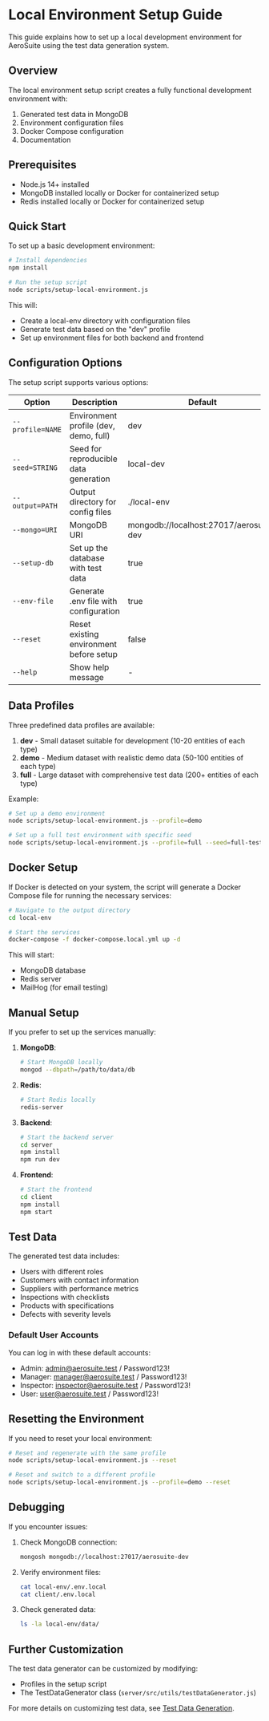 # Local Environment Setup Guide

This guide explains how to set up a local development environment for AeroSuite using the test data generation system.

## Overview

The local environment setup script creates a fully functional development environment with:

1. Generated test data in MongoDB
2. Environment configuration files
3. Docker Compose configuration
4. Documentation

## Prerequisites

- Node.js 14+ installed
- MongoDB installed locally or Docker for containerized setup
- Redis installed locally or Docker for containerized setup

## Quick Start

To set up a basic development environment:

```bash
# Install dependencies
npm install

# Run the setup script
node scripts/setup-local-environment.js
```

This will:
- Create a local-env directory with configuration files
- Generate test data based on the "dev" profile
- Set up environment files for both backend and frontend

## Configuration Options

The setup script supports various options:

| Option | Description | Default |
|--------|-------------|---------|
| `--profile=NAME` | Environment profile (dev, demo, full) | dev |
| `--seed=STRING` | Seed for reproducible data generation | local-dev |
| `--output=PATH` | Output directory for config files | ./local-env |
| `--mongo=URI` | MongoDB URI | mongodb://localhost:27017/aerosuite-dev |
| `--setup-db` | Set up the database with test data | true |
| `--env-file` | Generate .env file with configuration | true |
| `--reset` | Reset existing environment before setup | false |
| `--help` | Show help message | - |

## Data Profiles

Three predefined data profiles are available:

1. **dev** - Small dataset suitable for development (10-20 entities of each type)
2. **demo** - Medium dataset with realistic demo data (50-100 entities of each type)
3. **full** - Large dataset with comprehensive test data (200+ entities of each type)

Example:
```bash
# Set up a demo environment
node scripts/setup-local-environment.js --profile=demo

# Set up a full test environment with specific seed
node scripts/setup-local-environment.js --profile=full --seed=full-test-2025
```

## Docker Setup

If Docker is detected on your system, the script will generate a Docker Compose file for running the necessary services:

```bash
# Navigate to the output directory
cd local-env

# Start the services
docker-compose -f docker-compose.local.yml up -d
```

This will start:
- MongoDB database
- Redis server
- MailHog (for email testing)

## Manual Setup

If you prefer to set up the services manually:

1. **MongoDB**:
   ```bash
   # Start MongoDB locally
   mongod --dbpath=/path/to/data/db
   ```

2. **Redis**:
   ```bash
   # Start Redis locally
   redis-server
   ```

3. **Backend**:
   ```bash
   # Start the backend server
   cd server
   npm install
   npm run dev
   ```

4. **Frontend**:
   ```bash
   # Start the frontend
   cd client
   npm install
   npm start
   ```

## Test Data

The generated test data includes:

- Users with different roles
- Customers with contact information
- Suppliers with performance metrics
- Inspections with checklists
- Products with specifications
- Defects with severity levels

### Default User Accounts

You can log in with these default accounts:

- Admin: admin@aerosuite.test / Password123!
- Manager: manager@aerosuite.test / Password123!
- Inspector: inspector@aerosuite.test / Password123!
- User: user@aerosuite.test / Password123!

## Resetting the Environment

If you need to reset your local environment:

```bash
# Reset and regenerate with the same profile
node scripts/setup-local-environment.js --reset

# Reset and switch to a different profile
node scripts/setup-local-environment.js --profile=demo --reset
```

## Debugging

If you encounter issues:

1. Check MongoDB connection:
   ```bash
   mongosh mongodb://localhost:27017/aerosuite-dev
   ```

2. Verify environment files:
   ```bash
   cat local-env/.env.local
   cat client/.env.local
   ```

3. Check generated data:
   ```bash
   ls -la local-env/data/
   ```

## Further Customization

The test data generator can be customized by modifying:

- Profiles in the setup script
- The TestDataGenerator class (`server/src/utils/testDataGenerator.js`)

For more details on customizing test data, see [Test Data Generation](./test-data-generation.md). 